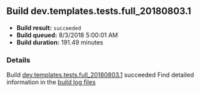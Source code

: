 ## Build dev.templates.tests.full_20180803.1
- **Build result:** `succeeded`
- **Build queued:** 8/3/2018 5:00:01 AM
- **Build duration:** 191.49 minutes
### Details
Build [dev.templates.tests.full_20180803.1](https://winappstudio.visualstudio.com/web/build.aspx?pcguid=a4ef43be-68ce-4195-a619-079b4d9834c2&builduri=vstfs%3a%2f%2f%2fBuild%2fBuild%2f26088) succeeded
Find detailed information in the [build log files](https://uwpctdiags.blob.core.windows.net/buildlogs/dev.templates.tests.full_20180803.1_logs.zip)
